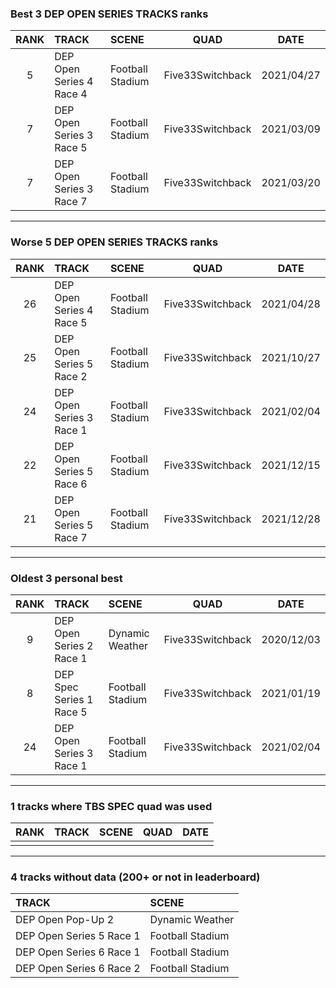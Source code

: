### Best 3 DEP OPEN SERIES TRACKS ranks
|RANK|TRACK|SCENE|QUAD|DATE|
|:---:|:---|:---|:---:|:---:|
|5|DEP Open Series 4 Race 4|Football Stadium|Five33Switchback|2021/04/27|
|7|DEP Open Series 3 Race 5|Football Stadium|Five33Switchback|2021/03/09|
|7|DEP Open Series 3 Race 7|Football Stadium|Five33Switchback|2021/03/20|
---
### Worse 5 DEP OPEN SERIES TRACKS ranks
|RANK|TRACK|SCENE|QUAD|DATE|
|:---:|:---|:---|:---:|:---:|
|26|DEP Open Series 4 Race 5|Football Stadium|Five33Switchback|2021/04/28|
|25|DEP Open Series 5 Race 2|Football Stadium|Five33Switchback|2021/10/27|
|24|DEP Open Series 3 Race 1|Football Stadium|Five33Switchback|2021/02/04|
|22|DEP Open Series 5 Race 6|Football Stadium|Five33Switchback|2021/12/15|
|21|DEP Open Series 5 Race 7|Football Stadium|Five33Switchback|2021/12/28|
---
### Oldest 3 personal best
|RANK|TRACK|SCENE|QUAD|DATE|
|:---:|:---|:---|:---:|:---:|
|9|DEP Open Series 2 Race 1|Dynamic Weather|Five33Switchback|2020/12/03|
|8|DEP Spec Series 1 Race 5|Football Stadium|Five33Switchback|2021/01/19|
|24|DEP Open Series 3 Race 1|Football Stadium|Five33Switchback|2021/02/04|
---
### 1 tracks where TBS SPEC quad was used
|RANK|TRACK|SCENE|QUAD|DATE|
|:---:|:---|:---|:---:|:---:|
||||||
---
### 4 tracks without data (200+ or not in leaderboard)
|TRACK|SCENE|
|:---|:---|
|DEP Open Pop-Up 2|Dynamic Weather|
|DEP Open Series 5 Race 1|Football Stadium|
|DEP Open Series 6 Race 1|Football Stadium|
|DEP Open Series 6 Race 2|Football Stadium|
